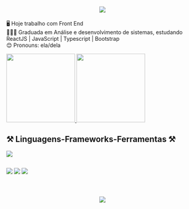 <h1 align="center">
<img src="https://readme-typing-svg.herokuapp.com/?font=Righteous&size=35&center=true&vCenter=true&width=500&height=70&duration=4000&lines=olá!+👋;+me+chamo+Katiele!;" />
</h1>

🖥️ Hoje trabalho com Front End <br>
👩🏽‍🎓 Graduada em Análise e desenvolvimento de sistemas, estudando ReactJS | JavaScript | Typescript | Bootstrap  <br>
😊 Pronouns: ela/dela

<div>
  <a href="https://github.com/Katieleolin">
    <img height="180em" src="https://github-readme-stats.vercel.app/api?username=Katieleolin&show_icons=true&theme=dracula&include_all_commits=true&count_private=true"/>
    <img height="180em" src="https://github-readme-stats.vercel.app/api/top-langs/?username=Katieleolin&layout=compact&langs_count=16&theme=dracula"/>
  </a>
</div>


<h2 >⚒️ Linguagens-Frameworks-Ferramentas ⚒️</h2>

<div >
  <img src="https://skillicons.dev/icons?i=react,bootstrap,html,css,vscode,github,tailwind,git,typescript,javascript,react,python,dotnet,c#," />
</div>



##
 
<div> 
  <a href="https://www.instagram.com/katieleolin/" target="_blank"><img src="https://img.shields.io/badge/-Instagram-%23E4405F?style=for-the-badge&logo=instagram&logoColor=white" target="_blank"></a>
  <a href = "mailto:katiele992@gmail.com"><img src="https://img.shields.io/badge/Gmail-D14836?style=for-the-badge&logo=gmail&logoColor=white" target="_blank"></a>
  <a href="https://www.linkedin.com/in/katiele-oliveira-1a0b2324" target="_blank"><img src="https://img.shields.io/badge/-LinkedIn-%230077B5?style=for-the-badge&logo=linkedin&logoColor=white" target="_blank"></a> 
</div>

<br>
<h1 align="center">
<img src="https://readme-typing-svg.herokuapp.com/?font=Righteous&size=35&center=true&vCenter=true&width=500&height=70&duration=4000&lines=obrigado+pela+atenção!;" />
</h1>


  

 
